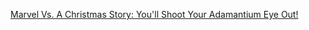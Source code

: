 ---
layout: post
wordpress_id: 1382
wordpress_url: http://noesbueno.com/archives/1382
date: '2011-12-15 11:30:13 -0600'
date_gmt: '2011-12-15 16:30:13 -0600'
body: |
  <p><a href="http://culturepopped.blogspot.com/2011/12/marvel-vs-christmas-story-youll-shoot.html">Marvel Vs. A Christmas Story: You'll Shoot Your Adamantium Eye Out!</a></p>
---